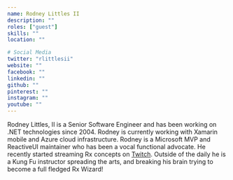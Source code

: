 ```yaml
---
name: Rodney Littles II
description: ""
roles: ["guest"]
skills: ""
location: ""

# Social Media
twitter: "rlittlesii"
website: ""
facebook: ""
linkedin: ""
github: ""
pinterest: ""
instagram: ""
youtube: ""
---
```

Rodney Littles, II is a Senior Software Engineer and has been working on .NET technologies since 2004. Rodney is currently working with Xamarin mobile and Azure cloud infrastructure.  Rodney is a Microsoft MVP and ReactiveUI maintainer who has been a vocal functional advocate.  He recently started streaming Rx concepts on [Twitch](https://twitch.tv/rlittlesii).  Outside of the daily he is a Kung Fu instructor spreading the arts, and breaking his brain trying to become a full fledged Rx Wizard!
<!--more-->

